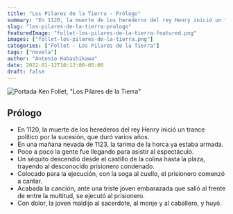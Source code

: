 ```yaml
---
title: "Los Pilares de la Tierra - Prólogo"
summary: "En 1120, la muerte de los herederos del rey Henry inició un trance político por la sucesión, que duró varios años."
slug: "los-pilares-de-la-tierra-prologo"
featuredImage: "follet-los-pilares-de-la-tierra-featured.png"
images: ["follet-los-pilares-de-la-tierra.png"]
categories: ["Follet - Los Pilares de la Tierra"]
tags: ["novela"]
author: "Antonio Kobashikawa"
date: 2022-01-12T10:12:00-05:00
draft: false
---
```



![Portada](follet-los-pilares-de-la-tierra.png "Portada del libro")
Ken Follet, "Los Pilares de la Tierra"

<!--more-->

## Prólogo
- En 1120, la muerte de los herederos del rey Henry inició un trance político por la sucesión, que duró varios años.
- En una mañana nevada de 1123, la tarima de la horca ya estaba armada.
- Poco a poco la gente fue llegando para asistir al espectáculo.
- Un séquito descendió desde el castillo de la colina hasta la plaza, trayendo al desconocido prisionero condenado.
- Colocado para la ejecución, con la soga al cuello, el prisionero comenzó a cantar.
- Acabada la canción, ante una triste joven embarazada que salió al frente de entre la multitud, se ejecutó al prisionero.
- Con dolor, la joven maldijo al sacerdote, al monje y al caballero, y huyó.